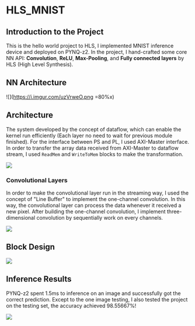 # HLS_MNIST


## Introduction to the Project

This is the hello world project to HLS, I implemented MNIST inference device and deployed on PYNQ-z2. In the project, I hand-crafted some core NN API: **Convolution**, **ReLU**, **Max-Pooling**, and **Fully connected layers** by HLS (High Level Synthesis). 

## NN Architecture

![](https://i.imgur.com/uzVrweO.png =80%x)

## Architecture

The system developed by the concept of dataflow, which can enable the kernel run efficiently (Each layer no need to wait for previous module finished). For the interface between PS and PL, I used AXI-Master interface. In order to transfer the array data received from AXI-Master to dataflow stream, I used `ReadMem` and `WriteToMem` blocks to make the transformation.

![](https://i.imgur.com/NYfLbGR.png)

### Convolutional Layers

In order to make the convolutional layer run in the streaming way, I used the concept of "Line Buffer" to implement the one-channel convolution. In this way, the convolutional layer can process the data whenever it received a new pixel. After building the one-channel convolution, I implement three-dimensional convolution by sequentially work on every channels.

![](https://i.imgur.com/nOHPVmK.png)

## Block Design

![](https://i.imgur.com/tSPEWmu.png)

## Inference Results

PYNQ-z2 spent 1.5ms to inference on an image and successfully got the correct prediction. Except to the one image testing, I also tested the project on the testing set, the accuracy achieved 98.55667%!

![](https://i.imgur.com/eedfY8C.png)

